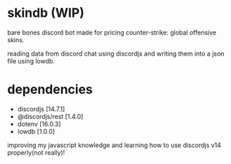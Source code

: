 # skindb (WIP) 
bare bones discord bot made for pricing counter-strike: global offensive skins. 

reading data from discord chat using discordjs and writing them into a json file using lowdb.

# dependencies
- discordjs [14.7.1]
- @discordjs/rest [1.4.0]
- dotenv [16.0.3]
- lowdb [1.0.0]

improving my javascript knowledge and learning how to use discordjs v14 properly(not really)!
